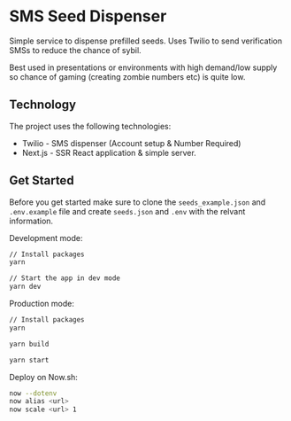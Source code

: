 # SMS Seed Dispenser

Simple service to dispense prefilled seeds. Uses Twilio to send verification SMSs to reduce the chance of sybil.

Best used in presentations or environments with high demand/low supply so chance of gaming (creating zombie numbers etc) is quite low.

## Technology

The project uses the following technologies:

- Twilio - SMS dispenser (Account setup & Number Required)
- Next.js - SSR React application & simple server.

## Get Started

Before you get started make sure to clone the `seeds_example.json` and `.env.example` file and create `seeds.json` and `.env` with the relvant information.

Development mode:

```bash
// Install packages
yarn

// Start the app in dev mode
yarn dev
```

Production mode:

```bash
// Install packages
yarn

yarn build

yarn start
```

Deploy on Now.sh:

```bash
now --dotenv
now alias <url>
now scale <url> 1
```
